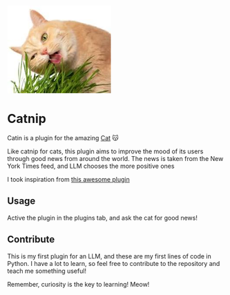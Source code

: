 <!-- [![awesome plugin](https://custom-icon-badges.demolab.com/static/v1?label=&message=awesome+plugin&color=383938&style=for-the-badge&logo=cheshire_cat_ai)](https://)   -->

![catnip](https://github.com/DevPres/catnip/blob/main/catnip.jpeg)

# Catnip

Catin is a plugin for the amazing [Cat](https://github.com/cheshire-cat-ai) :kissing_cat:

Like catnip for cats, this plugin aims to improve the mood of its users through good news from around the world. The news is taken from the New York Times feed, and LLM chooses the more positive ones

I took inspiration from [this awesome plugin](https://github.com/AndreaPesce2002/the-latest-news-in-wonderland)

## Usage

Active the plugin in the plugins tab, and ask the cat for good news!

## Contribute

This is my first plugin for an LLM, and these are my first lines of code in Python. I have a lot to learn, so feel free to contribute to the repository and teach me something useful!

Remember, curiosity is the key to learning! Meow!

